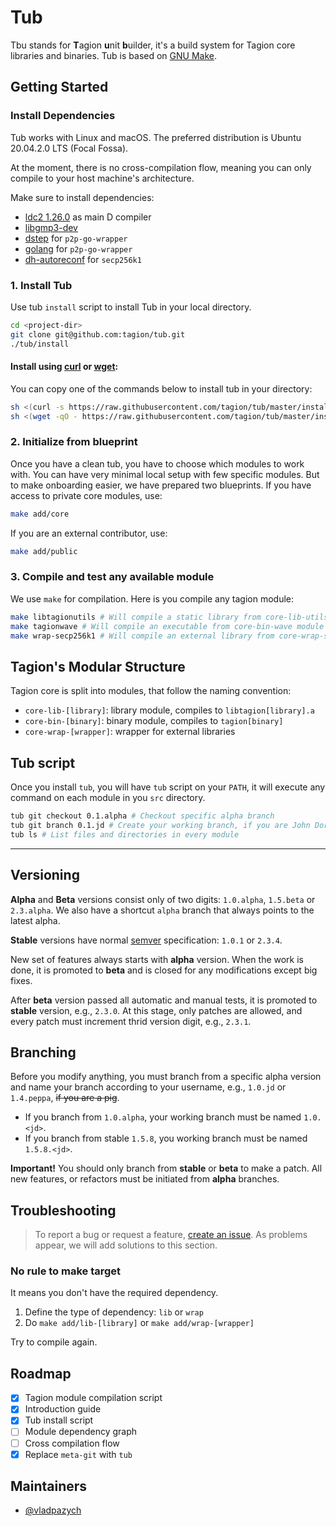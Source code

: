 # Tub

Tbu stands for **T**agion **u**nit **b**uilder, it's a build system for Tagion core libraries and binaries. Tub is based on [GNU Make](https://www.gnu.org/software/make/).

<!-- You can use [Tagil](https://github.com/tagion/tagil) for better developer experience. -->

## Getting Started

### Install Dependencies

Tub works with Linux and macOS. The preferred distribution is Ubuntu 20.04.2.0 LTS (Focal Fossa).

At the moment, there is no cross-compilation flow, meaning you can only compile to your host machine's architecture.

Make sure to install dependencies:

- [ldc2 1.26.0](https://github.com/ldc-developers/ldc/releases/tag/v1.26.0) as main D compiler
- [libgmp3-dev](https://packages.ubuntu.com/bionic/libgmp3-dev)
- [dstep](https://github.com/jacob-carlborg/dstep) for `p2p-go-wrapper`
- [golang](https://golang.org/doc/install#download) for `p2p-go-wrapper`
- [dh-autoreconf](https://packages.ubuntu.com/bionic/dh-autoreconf) for `secp256k1`

### 1. Install Tub

Use tub `install` script to install Tub in your local directory.

```bash
cd <project-dir>
git clone git@github.com:tagion/tub.git
./tub/install
```

#### Install using [curl](https://curl.se/) or [wget](https://www.gnu.org/software/wget/):

You can copy one of the commands below to install tub in your directory:

```bash
sh <(curl -s https://raw.githubusercontent.com/tagion/tub/master/install) project
sh <(wget -qO - https://raw.githubusercontent.com/tagion/tub/master/install) project
```

### 2. Initialize from blueprint

Once you have a clean tub, you have to choose which modules to work with. You can have very minimal local setup with few specific modules. But to make onboarding easier, we have prepared two blueprints. If you have access to private core modules, use:

```bash
make add/core
```

If you are an external contributor, use:

```bash
make add/public
```

### 3. Compile and test any available module

We use `make` for compilation. Here is you compile any tagion module:

```bash
make libtagionutils # Will compile a static library from core-lib-utils module
make tagionwave # Will compile an executable from core-bin-wave module
make wrap-secp256k1 # Will compile an external library from core-wrap-secp256k1
```

## Tagion's Modular Structure

Tagion core is split into modules, that follow the naming convention:

- `core-lib-[library]`: library module, compiles to `libtagion[library].a`
- `core-bin-[binary]`: binary module, compiles to `tagion[binary]`
- `core-wrap-[wrapper]`: wrapper for external libraries

## Tub script

Once you install `tub`, you will have `tub` script on your `PATH`, it will execute any command on each module in you `src` directory.

```bash
tub git checkout 0.1.alpha # Checkout specific alpha branch
tub git branch 0.1.jd # Create your working branch, if you are John Dorian
tub ls # List files and directories in every module
```

---

## Versioning

**Alpha** and **Beta** versions consist only of two digits: `1.0.alpha`, `1.5.beta` or `2.3.alpha`. We also have a shortcut `alpha` branch that always points to the latest alpha.

**Stable** versions have normal [semver](https://semver.org/) specification: `1.0.1` or `2.3.4`.

New set of features always starts with **alpha** version. When the work is done, it is promoted to **beta** and is closed for any modifications except big fixes.

After **beta** version passed all automatic and manual tests, it is promoted to **stable** version, e.g., `2.3.0`. At this stage, only patches are allowed, and every patch must increment thrid version digit, e.g., `2.3.1`.

## Branching

Before you modify anything, you must branch from a specific alpha version and name your branch according to your username, e.g., `1.0.jd` or `1.4.peppa`, ~~if you are a pig~~.

- If you branch from `1.0.alpha`, your working branch must be named `1.0.<jd>`.
- If you branch from stable `1.5.8`, you working branch must be named `1.5.8.<jd>`.

**Important!** You should only branch from **stable** or **beta** to make a patch. All new features, or refactors must be initiated from **alpha** branches.

## Troubleshooting

> To report a bug or request a feature, [create an issue](https://github.com/tagion/tub/issues/new). As problems appear, we will add solutions to this section.

### No rule to make target

It means you don't have the required dependency.

1. Define the type of dependency: `lib` or `wrap`
1. Do `make add/lib-[library]` or `make add/wrap-[wrapper]`

Try to compile again.

## Roadmap

- [x] Tagion module compilation script
- [x] Introduction guide
- [x] Tub install script
- [ ] Module dependency graph
- [ ] Cross compilation flow
- [x] Replace `meta-git` with `tub`

## Maintainers

- [@vladpazych](https://github.com/vladpazych)
